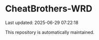 # CheatBrothers-WRD

Last updated: 2025-06-29 07:22:18

This repository is automatically maintained.
